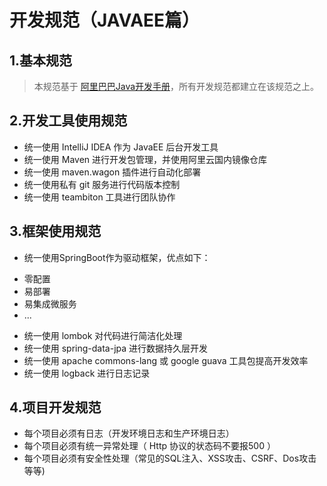 <!--markpress-opt

{
	"layout": "horizontal",
	"autoSplit": true,
	"sanitize": false,
	"theme": "light",
	"noEmbed": false
}

markpress-opt-->
# 开发规范（JAVAEE篇）

## 1.基本规范
> 本规范基于 [阿里巴巴Java开发手册](https://yq.aliyun.com/articles/69327?spm=5176.100239.topwz.1.om5dRN)，所有开发规范都建立在该规范之上。

## 2.开发工具使用规范
- 统一使用 IntelliJ IDEA 作为 JavaEE 后台开发工具
- 统一使用 Maven 进行开发包管理，并使用阿里云国内镜像仓库
- 统一使用 maven.wagon 插件进行自动化部署
- 统一使用私有 git 服务进行代码版本控制
- 统一使用 teambiton 工具进行团队协作

## 3.框架使用规范
- 统一使用SpringBoot作为驱动框架，优点如下：
 + 零配置
 + 易部署
 + 易集成微服务
 + ...

- 统一使用 lombok 对代码进行简洁化处理
- 统一使用 spring-data-jpa 进行数据持久层开发
- 统一使用 apache commons-lang 或 google guava 工具包提高开发效率
- 统一使用 logback 进行日志记录

## 4.项目开发规范
- 每个项目必须有日志（开发环境日志和生产环境日志）
- 每个项目必须有统一异常处理（ Http 协议的状态码不要报500 ）
- 每个项目必须有安全性处理（常见的SQL注入、XSS攻击、CSRF、Dos攻击等等)


